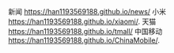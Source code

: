 新闻 https://han1193569188.github.io/news/
小米 https://han1193569188.github.io/xiaomi/.
天猫 https://han1193569188.github.io/tmall/
中国移动 https://han1193569188.github.io/ChinaMobile/.

